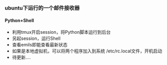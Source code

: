 ### ubuntu下运行的一个邮件接收器

#### Python+Shell
   + 利用tmux开启session，将Python脚本运行到后台
   + 另起session，运行Shell
   + 查看emils即能查看最新状态
   + 如果是本地虚拟机，可以将两个程序加入到系统 /etc/rc.local文件，开机启动
   + 待更新....